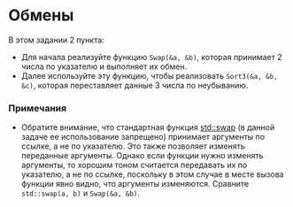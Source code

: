 # Обмены

В этом задании 2 пункта:

* Для начала реализуйте функцию `Swap(&a, &b)`, которая принимает 2 числа по указателю и выполняет их обмен.
* Далее используйте эту функцию, чтобы реализовать `Sort3(&a, &b, &c)`, которая переставляет данные 3 числа по неубыванию.

### Примечания
* Обратите внимание, что стандартная функция [std::swap](http://en.cppreference.com/w/cpp/algorithm/swap) (в данной задаче ее
использование запрещено) принимает аргументы по ссылке, а не по указателю. Это также позволяет изменять переданные аргументы. Однако
если функции нужно изменять аргументы, то хорошим тоном считается передавать их по указателю, а не по ссылке, поскольку в этом случае
в месте вызова функции явно видно, что аргументы изменяются. Сравните `std::swap(a, b)` и `Swap(&a, &b)`.
